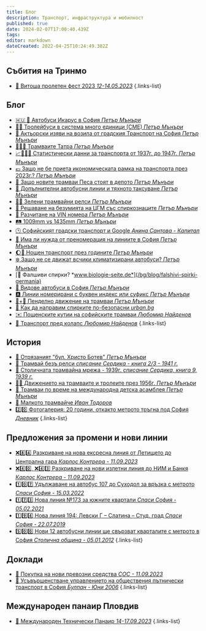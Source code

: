 ```yaml
---
title: Блог
description: Транспорт, инфраструктура и мобилност
published: true
date: 2024-02-07T17:00:40.439Z
tags: 
editor: markdown
dateCreated: 2022-04-25T10:24:49.382Z
---
```


## Събития на Тринмо 

- [:tada: Витоша пролетен фест 2023 *12-14.05.2023*](/bg/blog/2023-vitosha-proleten-fest)
{.links-list}



## Блог
- [:hungary: :bus: Автобуси Икарус в София *Петър Мънъри*](/bg/blog/ikarus-buses-sofia) 
- [:trolleybus::trolleybus: Тролейбуси в система много единици (СМЕ) *Петър Мънъри*](/bg/blog/trolleybusi-v-sme) 
- [:movie_camera: Актьорски изяви на возила от градския Транспорт на София *Петър Мънъри*](/bg/blog/sofia-public-transport-in-movies)
- [:train::czech_republic:  Трамваите Татра *Петър Мънъри*](/bg/blog/tatra-trams)
- [:chart_with_upwards_trend::train::bus::trolleybus:  Статистически данни за транспорта от 1937г. до 1947г. *Петър Мънъри*](/bg/blog/statisticheski-danni-transport)
- [:euro: Защо не бе приета икономическата рамка на транспорта през 2023г.? *Петър Мънъри*](/bg/blog/ikonomicheska-ramka-2023)
- [:train: Защо новите трамваи Песа стоят в депото *Петър Мънъри*](/bg/blog/pesa-trams-depot)
- [:bus: Допълнителни автобусни линии и тяхното таксуване *Петър Мънъри*](/bg/blog/additional-bus-lines)
- [:herb::train: Зелени трамвайни релси *Петър Мънъри*](/bg/blog/green-tram-tracks)
- [:busstop: Решаване на безумията на ЦГМ със спиркознаците *Петър Мънъри*](/bg/blog/spirkoznaci-problem-cgm)
- [:1234: Разчитане на VIN номера *Петър Мънъри*](/bg/blog/VIN)
- [:railway_track: 1009mm vs 1435mm *Петър Мънъри*](/bg/blog/1009-vs-1435)
- [:clock3: Софийският градски транспорт и Google *Анина Сантова - Капитал*](/bg/blog/sofia-public-transport-and-google)
- [:1234: Има ли нужда от преномерация на линиите в София *Петър Мънъри*](/bg/blog/prenomerirane-na-linii)
- [:moon::bus: Нощен транспорт през годините *Петър Мънъри*](/bg/blog/noshten-transport-prez-godinite)
- [:snowflake: Защо не се движат всчики климатизирани автобуси? *Петър Мънъри*](/bg/blog/klimatizirani-avtobusi)
- [:busstop: Фалшиви спирки? *www.biologie-seite.de*](/bg/blog/falshivi-spirki-germania)
- [:bus: Видове автобуси в София *Петър Мънъри*](/bg/blog/vidove-avtobusi)
- [:a: Линии номерирани с буквен индекс или  суфикс *Петър Мънъри*](/bg/blog/linii-s-bukvi)
- [:train:+:train: Пенделно движение на трамваи *Петър Мънъри*](/bg/blog/pendelno-dvijenie-na-tramvai)
- [:busstop: Как да направим спирките по-безопасни *urban.bg*](/bg/blog/kak-da-napravim-spirkite-po-bezopasni)
- [:envelope: Пощенските кутии на софийските трамваи *Любомир Найденов*](/bg/blog/e-mail-vs-tram-mail)
- [:memo: Транспорт пред колапс *Любомир Найденов*](/bg/blog/transport-pred-kolaps)
{.links-list}

## История
- [:train: Отрязаният "бул. Христо Ботев" *Петър Мънъри*](/bg/blog/0tryazaniyat-bul-hristo-botev)
- [:trolleybus: Трамвай безъ релси *списание Сердика - книга 2/3 - 1941 г.*](/bg/blog/tramvai-bez-relsi)
- [:train: Столичната трамвайна мрежа - 1939г. *списание Сердика, книга 9, 1939 г.*](/bg/blog/stolichnata-tramvaina-mreja-1939)
- [:trolleybus::train: Движението на трамваите и тролеите през 1956г. *Петър Мънъри*](/bg/blog/trams-and-trolleybuses-sofia-1956)
- [:bell: Трамваи по време на международна детска асамблея  *Петър Мънъри*](/bg/blog/detska-asambleya)
- [:train: Малкото трамвайче *Иван Тодоров*](/bg/blog/malkoto-tramvaiche)
- [:two::zero: Фотогалерия: 20 години, откакто метрото тръгна под София *Дневник*](/bg/blog/20-godini-metro)
{.links-list}


## Предложения за промени и нови линии
- [:x::eight::four: Разкриване на нова ексресна линия от Летището до Централна гара *Карлос Контрера - 11.09.2023*](/bg/blog/letishte-sofia-x84)
- [:x::four::zero:, :x::four::three: Разкриване на нови излетни линия до НИМ и Банкя *Карлос Контрера - 11.09.2023*](/bg/blog/izletni-linii-x40-x43)
- [:one::zero::seven: Удължаване на автобус 107 до Суходол за връзка с метрото *Спаси София - 15.03.2022*](/bg/blog/spasi-sofia-107)
- [:one::seven::three: Нова линия №173 за южните квартали *Спаси София - 05.02.2021*](/bg/blog/spasi-sofia-173)
- [:one::nine::four: Нова линия 194: Левски Г – Слатина – Студ. град *Спаси София - 22.07.2019*](/bg/blog/spasi-sofia-194)
- [:five::zero::zero: Нови 12 автобусни линии ще свързват кварталите с метрото в София *Столична община - 05.01.2012*](/bg/blog/novi-linii-500)
{.links-list}



## Доклади
- [:bus: Покупка на нови превозни средства *СОС - 11.09.2023*](/bg/blog/2023-novi-avtobusi)
- [:memo: Усъвършенстване управлението на обществения пътнически транспорт в София *Булпан - Юни 2006*](/bg/blog/2006-bulplan-upravlenie-obshtestven-transport)
{.links-list}


## Международен панаир Пловдив

- [:bus: Mеждународен Технически Панаир *14-17.09.2023*](/bg/blog/2023-plovdiv-fair)
{.links-list}
